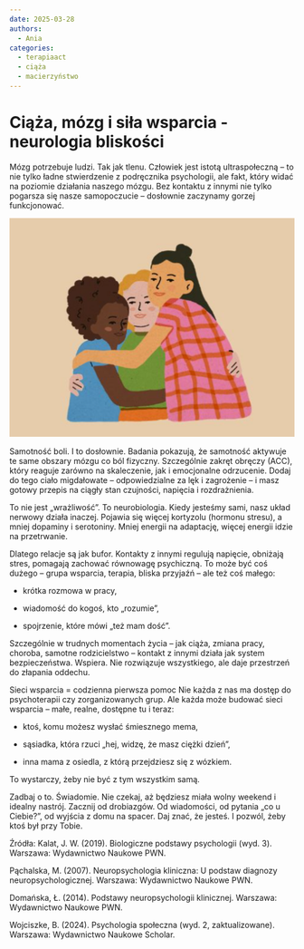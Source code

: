 ```yaml
---
date: 2025-03-28
authors:
  - Ania
categories:
  - terapiaact
  - ciąża
  - macierzyństwo
---
```

# Ciąża, mózg i siła wsparcia - neurologia bliskości

Mózg potrzebuje ludzi. Tak jak tlenu.
Człowiek jest istotą ultraspołeczną – to nie tylko ładne stwierdzenie z podręcznika psychologii, ale fakt, który widać na poziomie działania naszego mózgu. Bez kontaktu z innymi nie tylko pogarsza się nasze samopoczucie – dosłownie zaczynamy gorzej funkcjonować.

<!-- more -->

[![Neurologi bliskości](res/bliskosc.png)](res/bliskosc.png)

Samotność boli. I to dosłownie.
Badania pokazują, że samotność aktywuje te same obszary mózgu co ból fizyczny. Szczególnie zakręt obręczy (ACC), który reaguje zarówno na skaleczenie, jak i emocjonalne odrzucenie. Dodaj do tego ciało migdałowate – odpowiedzialne za lęk i zagrożenie – i masz gotowy przepis na ciągły stan czujności, napięcia i rozdrażnienia.

To nie jest „wrażliwość”. To neurobiologia.
Kiedy jesteśmy sami, nasz układ nerwowy działa inaczej. Pojawia się więcej kortyzolu (hormonu stresu), a mniej dopaminy i serotoniny. Mniej energii na adaptację, więcej energii idzie na przetrwanie.

Dlatego relacje są jak bufor.
Kontakty z innymi regulują napięcie, obniżają stres, pomagają zachować równowagę psychiczną. To może być coś dużego – grupa wsparcia, terapia, bliska przyjaźń – ale też coś małego:

- krótka rozmowa w pracy,

- wiadomość do kogoś, kto „rozumie”,

- spojrzenie, które mówi „też mam dość”.

Szczególnie w trudnych momentach życia – jak ciąża, zmiana pracy, choroba, samotne rodzicielstwo – kontakt z innymi działa jak system bezpieczeństwa. Wspiera. Nie rozwiązuje wszystkiego, ale daje przestrzeń do złapania oddechu.

Sieci wsparcia = codzienna pierwsza pomoc
Nie każda z nas ma dostęp do psychoterapii czy zorganizowanych grup. Ale każda może budować sieci wsparcia – małe, realne, dostępne tu i teraz:

- ktoś, komu możesz wysłać śmiesznego mema,

- sąsiadka, która rzuci „hej, widzę, że masz ciężki dzień”,

- inna mama z osiedla, z którą przejdziesz się z wózkiem.

To wystarczy, żeby nie być z tym wszystkim samą.

Zadbaj o to. Świadomie.
Nie czekaj, aż będziesz miała wolny weekend i idealny nastrój.
Zacznij od drobiazgów. Od wiadomości, od pytania „co u Ciebie?”, od wyjścia z domu na spacer. Daj znać, że jesteś. I pozwól, żeby ktoś był przy Tobie.

Źródła:
Kalat, J. W. (2019). Biologiczne podstawy psychologii (wyd. 3). Warszawa: Wydawnictwo Naukowe PWN.

Pąchalska, M. (2007). Neuropsychologia kliniczna: U podstaw diagnozy neuropsychologicznej. Warszawa: Wydawnictwo Naukowe PWN.

Domańska, Ł. (2014). Podstawy neuropsychologii klinicznej. Warszawa: Wydawnictwo Naukowe PWN.

Wojciszke, B. (2024). Psychologia społeczna (wyd. 2, zaktualizowane). Warszawa: Wydawnictwo Naukowe Scholar.

